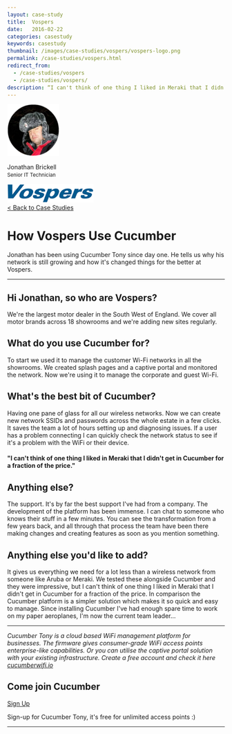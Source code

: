 ```yaml
---
layout: case-study
title:  Vospers
date:   2016-02-22
categories: casestudy
keywords: casestudy
thumbnail: /images/case-studies/vospers/vospers-logo.png
permalink: /case-studies/vospers.html
redirect_from:
  - /case-studies/vospers
  - /case-studies/vospers/
description: “I can't think of one thing I liked in Meraki that I didn't get in Cucumber for a fraction of the price.”
---
```


<div class="mdl-grid">
<div class="case-study-side mdl-cell mdl-cell--3-col mdl-cell--8-col-tablet mdl-cell--4-col-phone mdl-typography--text-center mdl-shadow--1dp">
<img class="cs-portrait text-center" src="/images/case-studies/vospers/vospers-jonathan.png" width="120px">
<p>Jonathan Brickell <br> <small>Senior IT Technician</small></p>
<img src="/images/case-studies/vospers/vospers-logo.png" width="200px">
</div>

<div class="case-study-post mdl-cell mdl-cell--9-col mdl-shadow--1dp">
<a href="/community/showcase/">< Back to Case Studies</a>
<h1>How Vospers Use Cucumber</h1>
<p>Jonathan has been using Cucumber Tony since day one. He tells us why his network is still growing and how it's changed things for the better at Vospers.</p>

<hr>

<h2>Hi Jonathan, so who are Vospers?</h2>

<p>We're the largest motor dealer in the South West of England. We cover all motor brands across 18 showrooms and we're adding new sites regularly.</p>

<h2>What do you use Cucumber for?</h2>

<p>To start we used it to manage the customer Wi-Fi networks in all the showrooms. We created splash pages and a captive portal and monitored the network. Now we're using it to manage the corporate and guest Wi-Fi.</p>

<h2>What's the best bit of Cucumber?</h2>

<p>Having one pane of glass for all our wireless networks. Now we can create new network SSIDs and passwords across the whole estate in a few clicks. It saves the team a lot of hours setting up and diagnosing issues. If a user has a problem connecting I can quickly check the network status to see if it's a problem with the WiFi or their device.</p>

<div class="mdl-typography--text-center">
<h4>"I can't think of one thing I liked in Meraki that I didn't get in Cucumber for a fraction of the price."</h4>
</div>

<h2>Anything else?</h2>

<p>The support. It's by far the best support I've had from a company. The development of the platform has been immense. I can chat to someone who knows their stuff in a few minutes. You can see the transformation from a few years back, and all through that process the team have been there making changes and creating features as soon as you mention something.</p>

<h2>Anything else you'd like to add?</h2>

<p>It gives us everything we need for a lot less than a wireless network from someone like Aruba or Meraki. We tested these alongside Cucumber and they were impressive, but I can't think of one thing I liked in Meraki that I didn't get in Cucumber for a fraction of the price. In comparison the Cucumber platform is a simpler solution which makes it so quick and easy to manage. Since installing Cucumber I've had enough spare time to work on my paper aeroplanes, I'm now the current team leader…</p>

<hr>

<div class="mdl-typography--text-center">
<p><i>Cucumber Tony is a cloud based WiFi management platform for businesses. The firmware gives consumer-grade WiFi access points enterprise-like capabilities. Or you can utilise the captive portal solution with your existing infrastructure. Create a free account and check it here <a href="https://cucumberwifi.io">cucumberwifi.io</a></i></p>
<div class="text-center">
<h2>Come join Cucumber</h2>
<a href="https://my.ctapp.io/#/create" class="button success dst">Sign Up</a><br>
<p>Sign-up for Cucumber Tony, it's free for unlimited access points :)</p>
</div>
<hr>
</div>
</div>
</div>
